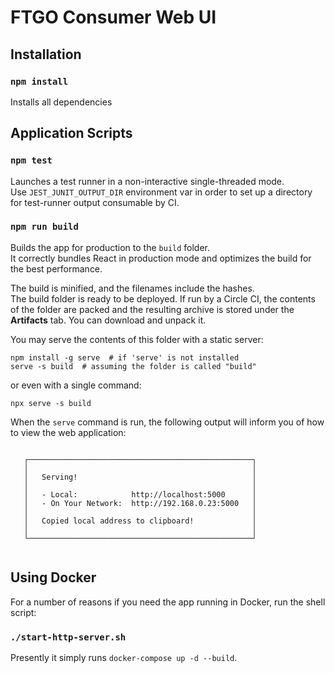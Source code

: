 # FTGO Consumer Web UI

## Installation

### `npm install`

Installs all dependencies

## Application Scripts

### `npm test`

Launches a test runner in a non-interactive single-threaded mode. <br />
Use `JEST_JUNIT_OUTPUT_DIR` environment var in order to set up a directory for test-runner output consumable by CI.

### `npm run build`

Builds the app for production to the `build` folder.<br />
It correctly bundles React in production mode and optimizes the build for the best performance.

The build is minified, and the filenames include the hashes.<br />
The build folder is ready to be deployed. If run by a Circle CI, the contents of the folder are packed and the resulting archive is stored under the **Artifacts** tab. You can download and unpack it.

You may serve the contents of this folder with a static server:

```shell
npm install -g serve  # if 'serve' is not installed
serve -s build  # assuming the folder is called "build"
```

or even with a single command:

```shell
npx serve -s build
```

When the `serve` command is run, the following output will inform you of how to view the web application:

```

   ┌──────────────────────────────────────────────────┐
   │                                                  │
   │   Serving!                                       │
   │                                                  │
   │   - Local:            http://localhost:5000      │
   │   - On Your Network:  http://192.168.0.23:5000   │
   │                                                  │
   │   Copied local address to clipboard!             │
   │                                                  │
   └──────────────────────────────────────────────────┘
   
```

## Using Docker

For a number of reasons if you need the app running in Docker, run the shell script:

### `./start-http-server.sh`

Presently it simply runs `docker-compose up -d --build`.
